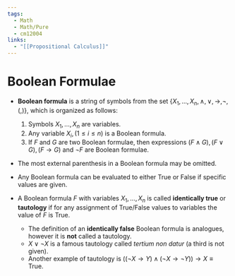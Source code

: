 ```yaml
---
tags:
  - Math
  - Math/Pure
  - cm12004
links:
  - "[[Propositional Calculus]]"
---
```

# Boolean Formulae
- **Boolean formula** is a string of symbols from the set $\{X_1,\dots, X_n, \wedge, \vee, \rightarrow, \neg, (, ) \}$, which is organized as follows:
    1. Symbols $X_1,\dots,X_n$ are variables.
    2. Any variable $X_i, (1 \leq i \leq n)$ is a Boolean formula.
    3. If $F$ and $G$ are two Boolean formulae, then expressions $(F \wedge G), (F \vee G), (F \rightarrow G)$ and $\neg F$ are Boolean formulae.

- The most external parenthesis in a Boolean formula may be omitted.
- Any Boolean formula can be evaluated to either True or False if specific values are given.
- A Boolean formula $F$ with variables $X_1,\dots,X_n$ is called **identically true** or **tautology** if for any assignment of True/False values to variables the value of $F$ is True.
    - The definition of an **identically false** Boolean formula is analogues, however it is **not** called a tautology.
    - $X \vee \neg X$ is a famous tautology called *tertium non datur* (a third is not given).
    - Another example of tautology is $((\neg X \rightarrow Y) \wedge (\neg X \rightarrow \neg Y)) \rightarrow X \equiv \text{True}$.
